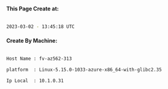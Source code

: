
   
#### This Page Create at:

```bash

2023-03-02 - 13:45:18 UTC

```

#### Create By Machine:

```bash

Host Name : fv-az562-313

platform  : Linux-5.15.0-1033-azure-x86_64-with-glibc2.35

Ip Local  : 10.1.0.31

```

